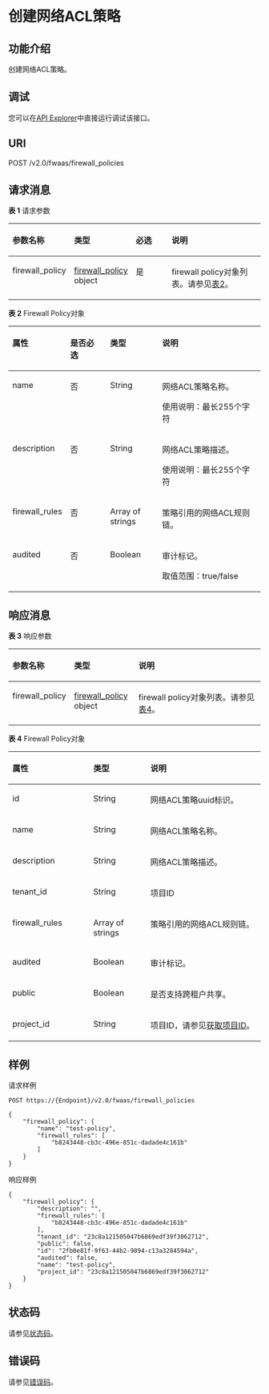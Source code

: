 # 创建网络ACL策略<a name="vpc_firewall_0008"></a>

## 功能介绍<a name="section1113556013250"></a>

创建网络ACL策略。

## 调试<a name="section1062181918110"></a>

您可以在[API Explorer](https://apiexplorer.developer.huaweicloud.com/apiexplorer/doc?product=VPC&version=v2&api=NeutronCreateFirewallPolicy)中直接运行调试该接口。

## URI<a name="section6172185713250"></a>

POST /v2.0/fwaas/firewall\_policies

## 请求消息<a name="section1463374013250"></a>

**表 1**  请求参数

<a name="table2714868513250"></a>
<table><thead align="left"><tr id="row1539465113250"><th class="cellrowborder" valign="top" width="19.388061193880613%" id="mcps1.2.5.1.1"><p id="p1243776013250"><a name="p1243776013250"></a><a name="p1243776013250"></a>参数名称</p>
</th>
<th class="cellrowborder" valign="top" width="21.42785721427857%" id="mcps1.2.5.1.2"><p id="p3819060413250"><a name="p3819060413250"></a><a name="p3819060413250"></a>类型</p>
</th>
<th class="cellrowborder" valign="top" width="16.328367163283673%" id="mcps1.2.5.1.3"><p id="p4282563113250"><a name="p4282563113250"></a><a name="p4282563113250"></a>必选</p>
</th>
<th class="cellrowborder" valign="top" width="42.85571442855714%" id="mcps1.2.5.1.4"><p id="p3747093813250"><a name="p3747093813250"></a><a name="p3747093813250"></a>说明</p>
</th>
</tr>
</thead>
<tbody><tr id="row4731925913250"><td class="cellrowborder" valign="top" width="19.388061193880613%" headers="mcps1.2.5.1.1 "><p id="p3852256313250"><a name="p3852256313250"></a><a name="p3852256313250"></a>firewall_policy</p>
</td>
<td class="cellrowborder" valign="top" width="21.42785721427857%" headers="mcps1.2.5.1.2 "><p id="p5375326713250"><a name="p5375326713250"></a><a name="p5375326713250"></a><a href="#table17002720121127">firewall_policy </a>object</p>
</td>
<td class="cellrowborder" valign="top" width="16.328367163283673%" headers="mcps1.2.5.1.3 "><p id="p5311559313250"><a name="p5311559313250"></a><a name="p5311559313250"></a>是</p>
</td>
<td class="cellrowborder" valign="top" width="42.85571442855714%" headers="mcps1.2.5.1.4 "><p id="p3083242213250"><a name="p3083242213250"></a><a name="p3083242213250"></a>firewall policy对象列表。请参见<a href="#table17002720121127">表2</a>。</p>
</td>
</tr>
</tbody>
</table>

**表 2**  Firewall Policy对象

<a name="table17002720121127"></a>
<table><thead align="left"><tr id="row16929792121127"><th class="cellrowborder" valign="top" width="20.830000000000002%" id="mcps1.2.5.1.1"><p id="p18873879121127"><a name="p18873879121127"></a><a name="p18873879121127"></a>属性</p>
</th>
<th class="cellrowborder" valign="top" width="16.35%" id="mcps1.2.5.1.2"><p id="p1558616214598"><a name="p1558616214598"></a><a name="p1558616214598"></a>是否必选</p>
</th>
<th class="cellrowborder" valign="top" width="20.94%" id="mcps1.2.5.1.3"><p id="p12638309121127"><a name="p12638309121127"></a><a name="p12638309121127"></a>类型</p>
</th>
<th class="cellrowborder" valign="top" width="41.88%" id="mcps1.2.5.1.4"><p id="p61199938121127"><a name="p61199938121127"></a><a name="p61199938121127"></a>说明</p>
</th>
</tr>
</thead>
<tbody><tr id="row9858171121127"><td class="cellrowborder" valign="top" width="20.830000000000002%" headers="mcps1.2.5.1.1 "><p id="p49865700121127"><a name="p49865700121127"></a><a name="p49865700121127"></a>name</p>
</td>
<td class="cellrowborder" valign="top" width="16.35%" headers="mcps1.2.5.1.2 "><p id="p13586523597"><a name="p13586523597"></a><a name="p13586523597"></a>否</p>
</td>
<td class="cellrowborder" valign="top" width="20.94%" headers="mcps1.2.5.1.3 "><p id="p6225460121127"><a name="p6225460121127"></a><a name="p6225460121127"></a>String</p>
</td>
<td class="cellrowborder" valign="top" width="41.88%" headers="mcps1.2.5.1.4 "><p id="p40337147121127"><a name="p40337147121127"></a><a name="p40337147121127"></a><span id="text1275012281427"><a name="text1275012281427"></a><a name="text1275012281427"></a>网络ACL</span><span id="text17750142824219"><a name="text17750142824219"></a><a name="text17750142824219"></a></span>策略名称。</p>
<p id="p078324045715"><a name="p078324045715"></a><a name="p078324045715"></a>使用说明：最长255个字符</p>
</td>
</tr>
<tr id="row61803802121127"><td class="cellrowborder" valign="top" width="20.830000000000002%" headers="mcps1.2.5.1.1 "><p id="p39621949121127"><a name="p39621949121127"></a><a name="p39621949121127"></a>description</p>
</td>
<td class="cellrowborder" valign="top" width="16.35%" headers="mcps1.2.5.1.2 "><p id="p9586132125919"><a name="p9586132125919"></a><a name="p9586132125919"></a>否</p>
</td>
<td class="cellrowborder" valign="top" width="20.94%" headers="mcps1.2.5.1.3 "><p id="p66053143121127"><a name="p66053143121127"></a><a name="p66053143121127"></a>String</p>
</td>
<td class="cellrowborder" valign="top" width="41.88%" headers="mcps1.2.5.1.4 "><p id="p15357220121127"><a name="p15357220121127"></a><a name="p15357220121127"></a><span id="text10937139144212"><a name="text10937139144212"></a><a name="text10937139144212"></a>网络ACL</span><span id="text209371339174210"><a name="text209371339174210"></a><a name="text209371339174210"></a></span>策略描述。</p>
<p id="p9538853205712"><a name="p9538853205712"></a><a name="p9538853205712"></a>使用说明：最长255个字符</p>
</td>
</tr>
<tr id="row33369184121127"><td class="cellrowborder" valign="top" width="20.830000000000002%" headers="mcps1.2.5.1.1 "><p id="p16940942121127"><a name="p16940942121127"></a><a name="p16940942121127"></a>firewall_rules</p>
</td>
<td class="cellrowborder" valign="top" width="16.35%" headers="mcps1.2.5.1.2 "><p id="p958617217599"><a name="p958617217599"></a><a name="p958617217599"></a>否</p>
</td>
<td class="cellrowborder" valign="top" width="20.94%" headers="mcps1.2.5.1.3 "><p id="p27024915121127"><a name="p27024915121127"></a><a name="p27024915121127"></a>Array of strings</p>
</td>
<td class="cellrowborder" valign="top" width="41.88%" headers="mcps1.2.5.1.4 "><p id="p53455884121127"><a name="p53455884121127"></a><a name="p53455884121127"></a>策略引用的<span id="text7723551104210"><a name="text7723551104210"></a><a name="text7723551104210"></a>网络ACL</span><span id="text187232518425"><a name="text187232518425"></a><a name="text187232518425"></a></span>规则链。</p>
</td>
</tr>
<tr id="row717167121127"><td class="cellrowborder" valign="top" width="20.830000000000002%" headers="mcps1.2.5.1.1 "><p id="p30704110121127"><a name="p30704110121127"></a><a name="p30704110121127"></a>audited</p>
</td>
<td class="cellrowborder" valign="top" width="16.35%" headers="mcps1.2.5.1.2 "><p id="p1586172195914"><a name="p1586172195914"></a><a name="p1586172195914"></a>否</p>
</td>
<td class="cellrowborder" valign="top" width="20.94%" headers="mcps1.2.5.1.3 "><p id="p10804884121127"><a name="p10804884121127"></a><a name="p10804884121127"></a>Boolean</p>
</td>
<td class="cellrowborder" valign="top" width="41.88%" headers="mcps1.2.5.1.4 "><p id="p3925300121127"><a name="p3925300121127"></a><a name="p3925300121127"></a>审计标记。</p>
<p id="p04705516572"><a name="p04705516572"></a><a name="p04705516572"></a>取值范围：true/false</p>
</td>
</tr>
</tbody>
</table>

## 响应消息<a name="section3860887413250"></a>

**表 3**  响应参数

<a name="table1500933413250"></a>
<table><thead align="left"><tr id="row4729303413250"><th class="cellrowborder" valign="top" width="23.169999999999998%" id="mcps1.2.4.1.1"><p id="p3920364913250"><a name="p3920364913250"></a><a name="p3920364913250"></a>参数名称</p>
</th>
<th class="cellrowborder" valign="top" width="25.61%" id="mcps1.2.4.1.2"><p id="p2638548713250"><a name="p2638548713250"></a><a name="p2638548713250"></a>类型</p>
</th>
<th class="cellrowborder" valign="top" width="51.22%" id="mcps1.2.4.1.3"><p id="p3350107113250"><a name="p3350107113250"></a><a name="p3350107113250"></a>说明</p>
</th>
</tr>
</thead>
<tbody><tr id="row2328883413250"><td class="cellrowborder" valign="top" width="23.169999999999998%" headers="mcps1.2.4.1.1 "><p id="p1575454013250"><a name="p1575454013250"></a><a name="p1575454013250"></a>firewall_policy</p>
</td>
<td class="cellrowborder" valign="top" width="25.61%" headers="mcps1.2.4.1.2 "><p id="p4446263713250"><a name="p4446263713250"></a><a name="p4446263713250"></a><a href="#table6763048152111">firewall_policy </a>object</p>
</td>
<td class="cellrowborder" valign="top" width="51.22%" headers="mcps1.2.4.1.3 "><p id="p4558033913250"><a name="p4558033913250"></a><a name="p4558033913250"></a>firewall policy对象列表。请参见<a href="#table6763048152111">表4</a>。</p>
</td>
</tr>
</tbody>
</table>

**表 4**  Firewall Policy对象

<a name="table6763048152111"></a>
<table><thead align="left"><tr id="row18764194892115"><th class="cellrowborder" valign="top" width="32.083208320832085%" id="mcps1.2.4.1.1"><p id="p3764194815213"><a name="p3764194815213"></a><a name="p3764194815213"></a>属性</p>
</th>
<th class="cellrowborder" valign="top" width="22.632263226322635%" id="mcps1.2.4.1.2"><p id="p876474817212"><a name="p876474817212"></a><a name="p876474817212"></a>类型</p>
</th>
<th class="cellrowborder" valign="top" width="45.28452845284529%" id="mcps1.2.4.1.3"><p id="p1876484815214"><a name="p1876484815214"></a><a name="p1876484815214"></a>说明</p>
</th>
</tr>
</thead>
<tbody><tr id="row46402691121127"><td class="cellrowborder" valign="top" width="32.083208320832085%" headers="mcps1.2.4.1.1 "><p id="p11805115121127"><a name="p11805115121127"></a><a name="p11805115121127"></a>id</p>
</td>
<td class="cellrowborder" valign="top" width="22.632263226322635%" headers="mcps1.2.4.1.2 "><p id="p13006089121127"><a name="p13006089121127"></a><a name="p13006089121127"></a>String</p>
</td>
<td class="cellrowborder" valign="top" width="45.28452845284529%" headers="mcps1.2.4.1.3 "><p id="p13152683121127"><a name="p13152683121127"></a><a name="p13152683121127"></a><span id="text132565208432"><a name="text132565208432"></a><a name="text132565208432"></a>网络ACL</span><span id="text9256202014436"><a name="text9256202014436"></a><a name="text9256202014436"></a></span>策略uuid标识。</p>
</td>
</tr>
<tr id="row376464814211"><td class="cellrowborder" valign="top" width="32.083208320832085%" headers="mcps1.2.4.1.1 "><p id="p19764204872112"><a name="p19764204872112"></a><a name="p19764204872112"></a>name</p>
</td>
<td class="cellrowborder" valign="top" width="22.632263226322635%" headers="mcps1.2.4.1.2 "><p id="p2764154815210"><a name="p2764154815210"></a><a name="p2764154815210"></a>String</p>
</td>
<td class="cellrowborder" valign="top" width="45.28452845284529%" headers="mcps1.2.4.1.3 "><p id="p676474842118"><a name="p676474842118"></a><a name="p676474842118"></a><span id="text77067234433"><a name="text77067234433"></a><a name="text77067234433"></a>网络ACL</span><span id="text8706182314436"><a name="text8706182314436"></a><a name="text8706182314436"></a></span>策略名称。</p>
</td>
</tr>
<tr id="row5764144892115"><td class="cellrowborder" valign="top" width="32.083208320832085%" headers="mcps1.2.4.1.1 "><p id="p476424842118"><a name="p476424842118"></a><a name="p476424842118"></a>description</p>
</td>
<td class="cellrowborder" valign="top" width="22.632263226322635%" headers="mcps1.2.4.1.2 "><p id="p147654481219"><a name="p147654481219"></a><a name="p147654481219"></a>String</p>
</td>
<td class="cellrowborder" valign="top" width="45.28452845284529%" headers="mcps1.2.4.1.3 "><p id="p18765204812117"><a name="p18765204812117"></a><a name="p18765204812117"></a><span id="text8531927114318"><a name="text8531927114318"></a><a name="text8531927114318"></a>网络ACL</span><span id="text125302716431"><a name="text125302716431"></a><a name="text125302716431"></a></span>策略描述。</p>
</td>
</tr>
<tr id="row3765184815214"><td class="cellrowborder" valign="top" width="32.083208320832085%" headers="mcps1.2.4.1.1 "><p id="p11765848162113"><a name="p11765848162113"></a><a name="p11765848162113"></a>tenant_id</p>
</td>
<td class="cellrowborder" valign="top" width="22.632263226322635%" headers="mcps1.2.4.1.2 "><p id="p4765548162116"><a name="p4765548162116"></a><a name="p4765548162116"></a>String</p>
</td>
<td class="cellrowborder" valign="top" width="45.28452845284529%" headers="mcps1.2.4.1.3 "><p id="p10487112"><a name="p10487112"></a><a name="p10487112"></a>项目ID</p>
</td>
</tr>
<tr id="row7766248182119"><td class="cellrowborder" valign="top" width="32.083208320832085%" headers="mcps1.2.4.1.1 "><p id="p376624822116"><a name="p376624822116"></a><a name="p376624822116"></a>firewall_rules</p>
</td>
<td class="cellrowborder" valign="top" width="22.632263226322635%" headers="mcps1.2.4.1.2 "><p id="p127661248192113"><a name="p127661248192113"></a><a name="p127661248192113"></a>Array of strings</p>
</td>
<td class="cellrowborder" valign="top" width="45.28452845284529%" headers="mcps1.2.4.1.3 "><p id="p076694811218"><a name="p076694811218"></a><a name="p076694811218"></a>策略引用的<span id="text96322308437"><a name="text96322308437"></a><a name="text96322308437"></a>网络ACL</span><span id="text106325300431"><a name="text106325300431"></a><a name="text106325300431"></a></span>规则链。</p>
</td>
</tr>
<tr id="row376664817218"><td class="cellrowborder" valign="top" width="32.083208320832085%" headers="mcps1.2.4.1.1 "><p id="p1376624892119"><a name="p1376624892119"></a><a name="p1376624892119"></a>audited</p>
</td>
<td class="cellrowborder" valign="top" width="22.632263226322635%" headers="mcps1.2.4.1.2 "><p id="p197661748132118"><a name="p197661748132118"></a><a name="p197661748132118"></a>Boolean</p>
</td>
<td class="cellrowborder" valign="top" width="45.28452845284529%" headers="mcps1.2.4.1.3 "><p id="p1676694811214"><a name="p1676694811214"></a><a name="p1676694811214"></a>审计标记。</p>
</td>
</tr>
<tr id="row1976619489210"><td class="cellrowborder" valign="top" width="32.083208320832085%" headers="mcps1.2.4.1.1 "><p id="p1376694818214"><a name="p1376694818214"></a><a name="p1376694818214"></a>public</p>
</td>
<td class="cellrowborder" valign="top" width="22.632263226322635%" headers="mcps1.2.4.1.2 "><p id="p576634816213"><a name="p576634816213"></a><a name="p576634816213"></a>Boolean</p>
</td>
<td class="cellrowborder" valign="top" width="45.28452845284529%" headers="mcps1.2.4.1.3 "><p id="p19766748192115"><a name="p19766748192115"></a><a name="p19766748192115"></a>是否支持跨租户共享。</p>
</td>
</tr>
<tr id="row109594223354"><td class="cellrowborder" valign="top" width="32.083208320832085%" headers="mcps1.2.4.1.1 "><p id="p870051413911"><a name="p870051413911"></a><a name="p870051413911"></a>project_id</p>
</td>
<td class="cellrowborder" valign="top" width="22.632263226322635%" headers="mcps1.2.4.1.2 "><p id="p17700201411911"><a name="p17700201411911"></a><a name="p17700201411911"></a>String</p>
</td>
<td class="cellrowborder" valign="top" width="45.28452845284529%" headers="mcps1.2.4.1.3 "><p id="p1582585392819"><a name="p1582585392819"></a><a name="p1582585392819"></a>项目ID，请参见<a href="获取项目ID.md">获取项目ID</a>。</p>
</td>
</tr>
</tbody>
</table>

## 样例<a name="section5030474113250"></a>

请求样例

```
POST https://{Endpoint}/v2.0/fwaas/firewall_policies

{
    "firewall_policy": {
        "name": "test-policy", 
        "firewall_rules": [
            "b8243448-cb3c-496e-851c-dadade4c161b"
        ]
    }
}
```

响应样例

```
{
    "firewall_policy": {
        "description": "", 
        "firewall_rules": [
            "b8243448-cb3c-496e-851c-dadade4c161b"
        ], 
        "tenant_id": "23c8a121505047b6869edf39f3062712", 
        "public": false, 
        "id": "2fb0e81f-9f63-44b2-9894-c13a3284594a", 
        "audited": false, 
        "name": "test-policy",
        "project_id": "23c8a121505047b6869edf39f3062712"
    }
}
```

## 状态码<a name="section10470352390"></a>

请参见[状态码](状态码.md)。

## 错误码<a name="section85821649202813"></a>

请参见[错误码](错误码.md)。

